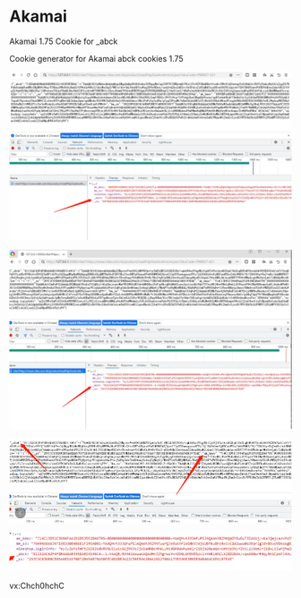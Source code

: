 # Akamai
Akamai 1.75 Cookie for _abck 


Cookie generator for Akamai abck cookies 1.75


![image](https://github.com/cc20141102/Akamai/blob/main/1.png)  


![image](https://github.com/cc20141102/Akamai/blob/main/2.png)  


![image](https://github.com/cc20141102/Akamai/blob/main/3.png)  


![image](https://github.com/cc20141102/Akamai/blob/main/4.png)  


vx:Chch0hchC
